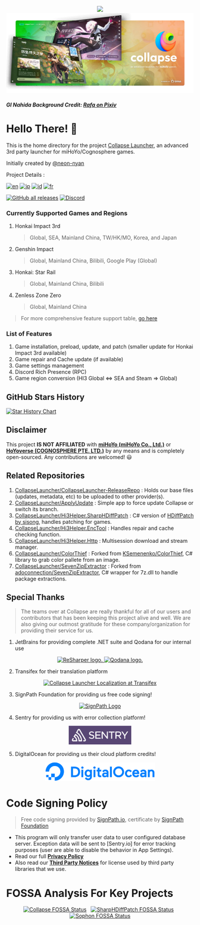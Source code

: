 <p align="center">
  <img width="512px" height="auto" src="https://raw.githubusercontent.com/CollapseLauncher/Collapse/main/Docs/Imgs/CollapseLauncherIdolType.png"/><br/>
  <img src="https://raw.githubusercontent.com/CollapseLauncher/.github/main/profile/NewBannerv2_Banner_color_20240615.webp"/>
</p>

##### GI Nahida Background Credit: [Rafa on Pixiv](https://www.pixiv.net/en/users/3970196)

# Hello There! 👋

This is the home directory for the project [Collapse Launcher](https://github.com/CollapseLauncher/Collapse), an advanced 3rd party launcher for miHoYo/Cognosphere games.

Initially created by [@neon-nyan](https://github.com/neon-nyan/)

Project Details : 

[![en](https://img.shields.io/badge/README-English-blue.svg)](https://github.com/CollapseLauncher/Collapse/blob/main/README.md) [![jp](https://img.shields.io/badge/README-Japanese_日本語-white.svg)](https://github.com/neon-nyan/Collapse/blob/main/README.ja-jp.md) [![id](https://img.shields.io/badge/README-Bahasa_Indonesia-red.svg)](https://github.com/neon-nyan/Collapse/blob/main/README.id-id.md) [![fr](https://img.shields.io/badge/README-French-cyan.svg)](https://github.com/neon-nyan/Collapse/blob/main/README.fr-fr.md)


[![GitHub all releases](https://img.shields.io/github/downloads/CollapseLauncher/Collapse/total)](https://github.com/CollapseLauncher/Collapse/releases/latest)
[![Discord](https://img.shields.io/badge/Join_Community-Discord-5865F2)](https://discord.gg/vJd2exaS7j)

### Currently Supported Games and Regions
1. Honkai Impact 3rd
    > Global, SEA, Mainland China, TW/HK/MO, Korea, and Japan
2. Genshin Impact
    > Global, Mainland China, Bilibili, Google Play (Global)
3. Honkai: Star Rail
    > Global, Mainland China, Bilibili
4. Zenless Zone Zero
    > Global, Mainland China
> For more comprehensive feature support table, [go here](https://github.com/CollapseLauncher/Collapse#supported-features)

### List of Features
1. Game installation, preload, update, and patch (smaller update for Honkai Impact 3rd available)
2. Game repair and Cache update (if available)
3. Game settings management
4. Discord Rich Presence (RPC)
5. Game region conversion (HI3 Global <=> SEA and Steam => Global)

## GitHub Stars History
<a href="https://star-history.com/#collapselauncher/collapse&Date">
  <picture>
    <source media="(prefers-color-scheme: dark)" srcset="https://api.star-history.com/svg?repos=collapselauncher/collapse&type=Date&theme=dark" />
    <source media="(prefers-color-scheme: light)" srcset="https://api.star-history.com/svg?repos=collapselauncher/collapse&type=Date" />
    <img alt="Star History Chart" src="https://api.star-history.com/svg?repos=collapselauncher/collapse&type=Date" />
  </picture>
</a>

## Disclaimer
This project **IS NOT AFFILIATED** with [**miHoYo (miHoYo Co., Ltd.)**](https://www.mihoyo.com/) or [**HoYoverse (COGNOSPHERE PTE. LTD.)**](https://www.hoyoverse.com/en-us) by any means and is completely open-sourced. Any contributions are welcomed! 😃

## Related Repositories
1. [CollapseLauncher/CollapseLauncher-ReleaseRepo](https://github.com/CollapseLauncher/CollapseLauncher-ReleaseRepo) : Holds our base files (updates, metadata, etc) to be uploaded to other provider(s).
2. [CollapseLauncher/ApplyUpdate](https://github.com/CollapseLauncher/ApplyUpdate)     : Simple app to force update Collapse or switch its branch.
3. [CollapseLauncher/Hi3Helper.SharpHDiffPatch](https://github.com/CollapseLauncher/Hi3Helper.SharpHDiffPatch) : C# version of [HDiffPatch by sisong](https://github.com/sisong/HDiffPatch), handles patching for games.
4. [CollapseLauncher/Hi3Helper.EncTool](https://github.com/CollapseLauncher/Hi3Helper.EncTool) : Handles repair and cache checking function.
5. [CollapseLauncher/Hi3Helper.Http](https://github.com/CollapseLauncher/Hi3Helper.Http) : Multisession download and stream manager.
6. [CollapseLauncher/ColorThief](https://github.com/CollapseLauncher/ColorThief) : Forked from [KSemenenko/ColorThief](https://github.com/KSemenenko/ColorThief), C# library to grab color pallete from an image.
7. [CollapseLauncher/SevenZipExtractor](https://github.com/CollapseLauncher/SevenZipExtractor) : Forked from [adoconnection/SevenZipExtractor](https://github.com/adoconnection/SevenZipExtractor), C# wrapper for 7z.dll to handle package extractions.

## Special Thanks
> The teams over at Collapse are really thankful for all of our users and contributors that has been keeping this project alive and well. We are also giving our outmost gratitude for these company/organization for providing their service for us.

1. JetBrains for providing complete .NET suite and Qodana for our internal use
<p align=center>
    <a  href="https://jb.gg/OpenSourceSupport">
        <img src="https://resources.jetbrains.com/storage/products/company/brand/logos/ReSharper_icon.png" alt="ReSharper logo." width=80p />
        <img src="https://resources.jetbrains.com/storage/products/company/brand/logos/Qodana_icon.png" alt="Qodana logo." width=80p />
    </a>
</p>

2. Transifex for their translation platform
<p align=center>
    <a href="https://explore.transifex.com/collapse-launcher/collapse-mainapp/" target="_blank">
       <img src="https://upload.wikimedia.org/wikipedia/commons/f/f7/Transifex_logo.svg" alt="Collapse Launcher Localization at Transifex" height=50/>
	</a>
</p>

3. SignPath Foundation for providing us free code signing!
<p align=center>
	<a href="https://signpath.org/about/">
 		<img src="https://pbs.twimg.com/media/EKY08ToXsAAJh-Y.png" alt="SignPath Logo" height=50 />
	</a>
</p>

4. Sentry for providing us with error collection platform!
<p align=center>
	<a href="https://sentry.io/about/">
 		<img src="https://raw.githubusercontent.com/CollapseLauncher/.github/main/profile/sentry-wordmark-light-400x119.png" alt="Sentry Logo" height=50 />
	</a>
</p>

5. DigitalOcean for providing us their cloud platform credits!
<p align=center>
	<a href="https://www.digitalocean.com/">
 		<img src="https://raw.githubusercontent.com/CollapseLauncher/.github/main/profile/digitalocean.svg" alt="DigitalOcean Logo" height=50 />
	</a>
</p>

# Code Signing Policy
> Free code signing provided by [SignPath.io], certificate by [SignPath Foundation]
- This program will only transfer user data to user configured database server. Exception data will be sent to [Sentry.io] for error tracking purposes (user are able to disable the behavior in App Settings).
- Read our full [**Privacy Policy**](https://github.com/CollapseLauncher/Collapse/blob/main/PRIVACY.md)
- Also read our [**Third Party Notices**](https://github.com/CollapseLauncher/Collapse/blob/main/THIRD_PARTY_NOTICES.md) for license used by third party libraries that we use.

[SignPath Foundation]:https://signpath.org
[SignPath.io]:https://signpath.io

# FOSSA Analysis For Key Projects
<p align="center" style="vertical-align: top;">
    <a href="https://app.fossa.com/projects/git%2Bgithub.com%2FCollapseLauncher%2FCollapse?ref=badge_large&issueType=license" target="_blank" style="display: inline-block; vertical-align: top;">
        <img src="https://app.fossa.com/api/projects/git%2Bgithub.com%2FCollapseLauncher%2FCollapse.svg?type=large&issueType=license" alt="Collapse FOSSA Status" width=280/>
    </a>
    &nbsp;
    <a href="https://app.fossa.com/projects/git%2Bgithub.com%2FCollapseLauncher%2FSharpHDiffPatch.Core?ref=badge_large&issueType=license" target="_blank" style="display: inline-block; vertical-align: top;">
        <img src="https://app.fossa.com/api/projects/git%2Bgithub.com%2FCollapseLauncher%2FSharpHDiffPatch.Core.svg?type=large&issueType=license" alt="SharpHDiffPatch FOSSA Status" width=280/>
    </a>
    &nbsp;
    <a href="https://app.fossa.com/projects/git%2Bgithub.com%2FCollapseLauncher%2FHi3Helper.Sophon?ref=badge_large&issueType=license" target="_blank" style="display: inline-block; vertical-align: top;">
        <img src="https://app.fossa.com/api/projects/git%2Bgithub.com%2FCollapseLauncher%2FHi3Helper.Sophon.svg?type=large&issueType=license" alt="Sophon FOSSA Status" width=280/>
    </a>
</p>






